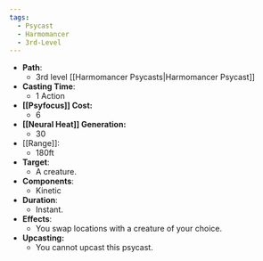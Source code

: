 ```yaml
---
tags:
  - Psycast
  - Harmomancer
  - 3rd-Level
---
```

- **Path**:
	- 3rd level [[Harmomancer Psycasts|Harmomancer Psycast]]
- **Casting Time**:
	- 1 Action
- **[[Psyfocus]] Cost:**
	- 6
- **[[Neural Heat]] Generation:**
	- 30
- [[Range]]:
	- 180ft
- **Target**:
	- A creature.
- **Components**:
	- Kinetic
- **Duration**:
	- Instant.
- **Effects**:
	- You swap locations with a creature of your choice.
- **Upcasting:**
	- You cannot upcast this psycast.
